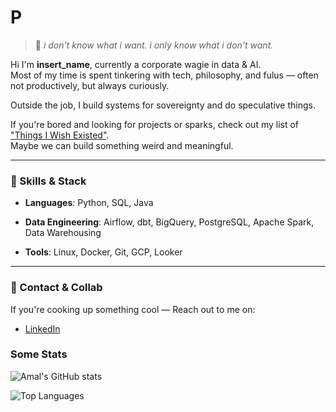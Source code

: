 # P

> 🧭 _i don't know what i want. i only know what i don't want._

Hi I'm **insert_name**, currently a corporate wagie in data & AI.  
Most of my time is spent tinkering with tech, philosophy, and fulus — often not productively, but always curiously.

Outside the job, I build systems for sovereignty and do speculative things.

If you're bored and looking for projects or sparks, check out my list of ["Things I Wish Existed"](https://ichsanulamal.github.io/posts/things-i-wish-existed/).  
Maybe we can build something weird and meaningful.

---

### 🔧 Skills & Stack

- **Languages**: Python, SQL, Java

- **Data Engineering**: Airflow, dbt, BigQuery, PostgreSQL, Apache Spark, Data Warehousing 
- **Tools**: Linux, Docker, Git, GCP, Looker

---

### 🤝 Contact & Collab

If you're cooking up something cool — Reach out to me on:

- [LinkedIn](https://www.linkedin.com/in/ichsanulamal19/)

### Some Stats

![Amal's GitHub stats](https://github-readme-stats.vercel.app/api?username=ichsanulamal\&rank_icon=github)

![Top Languages](https://github-readme-stats.vercel.app/api/top-langs/?username=ichsanulamal&layout=compact&hide=jupyter_notebook)

